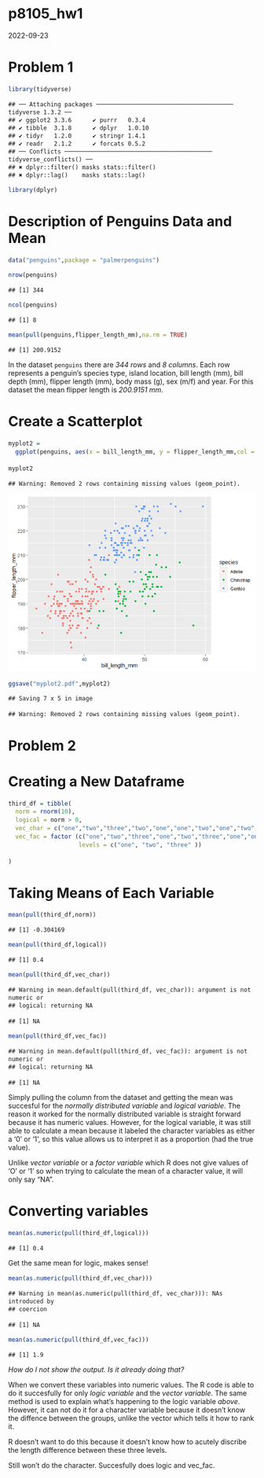 p8105_hw1
================
2022-09-23

# Problem 1

``` r
library(tidyverse)
```

    ## ── Attaching packages ─────────────────────────────────────── tidyverse 1.3.2 ──
    ## ✔ ggplot2 3.3.6      ✔ purrr   0.3.4 
    ## ✔ tibble  3.1.8      ✔ dplyr   1.0.10
    ## ✔ tidyr   1.2.0      ✔ stringr 1.4.1 
    ## ✔ readr   2.1.2      ✔ forcats 0.5.2 
    ## ── Conflicts ────────────────────────────────────────── tidyverse_conflicts() ──
    ## ✖ dplyr::filter() masks stats::filter()
    ## ✖ dplyr::lag()    masks stats::lag()

``` r
library(dplyr)
```

# Description of Penguins Data and Mean

``` r
data("penguins",package = "palmerpenguins")
```

``` r
nrow(penguins)
```

    ## [1] 344

``` r
ncol(penguins)
```

    ## [1] 8

``` r
mean(pull(penguins,flipper_length_mm),na.rm = TRUE)
```

    ## [1] 200.9152

In the dataset `penguins` there are *344 rows* and *8 columns*. Each row
represents a penguin’s species type, island location, bill length (mm),
bill depth (mm), flipper length (mm), body mass (g), sex (m/f) and year.
For this dataset the mean flipper length is *200.9151 mm*.

# Create a Scatterplot

``` r
myplot2 = 
  ggplot(penguins, aes(x = bill_length_mm, y = flipper_length_mm,col = species)) + geom_point() 

myplot2
```

    ## Warning: Removed 2 rows containing missing values (geom_point).

![](p8105_hw1_files/figure-gfm/unnamed-chunk-3-1.png)<!-- -->

``` r
ggsave("myplot2.pdf",myplot2)
```

    ## Saving 7 x 5 in image

    ## Warning: Removed 2 rows containing missing values (geom_point).

# Problem 2

# Creating a New Dataframe

``` r
third_df = tibble(
  norm = rnorm(10),
  logical = norm > 0, 
  vec_char = c("one","two","three","two","one","one","two","one","two","three"),
  vec_fac = factor (c("one","two","three","one","two","three","one","one","two","three"),
                    levels = c("one", "two", "three" ))
  
)
```

# Taking Means of Each Variable

``` r
mean(pull(third_df,norm))
```

    ## [1] -0.304169

``` r
mean(pull(third_df,logical))
```

    ## [1] 0.4

``` r
mean(pull(third_df,vec_char))
```

    ## Warning in mean.default(pull(third_df, vec_char)): argument is not numeric or
    ## logical: returning NA

    ## [1] NA

``` r
mean(pull(third_df,vec_fac))
```

    ## Warning in mean.default(pull(third_df, vec_fac)): argument is not numeric or
    ## logical: returning NA

    ## [1] NA

Simply pulling the column from the dataset and getting the mean was
succesful for the *normally distributed variable* and *logical
variable*. The reason it worked for the normally distributed variable is
straight forward because it has numeric values. However, for the logical
variable, it was still able to calculate a mean because it labeled the
character variables as either a ‘0’ or ‘1’, so this value allows us to
interpret it as a proportion (had the true value).

Unlike *vector variable* or a *factor variable* which R does not give
values of ‘O’ or ‘1’ so when trying to calculate the mean of a character
value, it will only say “NA”.

# Converting variables

``` r
mean(as.numeric(pull(third_df,logical)))
```

    ## [1] 0.4

Get the same mean for logic, makes sense!

``` r
mean(as.numeric(pull(third_df,vec_char)))
```

    ## Warning in mean(as.numeric(pull(third_df, vec_char))): NAs introduced by
    ## coercion

    ## [1] NA

``` r
mean(as.numeric(pull(third_df,vec_fac)))
```

    ## [1] 1.9

*How do I not show the output. Is it already doing that?*

When we convert these variables into numeric values. The R code is able
to do it succesfully for only *logic variable* and the *vector
variable*. The same method is used to explain what’s happening to the
logic variable *above*. However, it can not do it for a character
variable because it doesn’t know the diffence between the groups, unlike
the vector which tells it how to rank it.

R doesn’t want to do this because it doesn’t know how to acutely
discribe the length difference between these three levels.

Still won’t do the character. Succesfully does logic and vec_fac.
